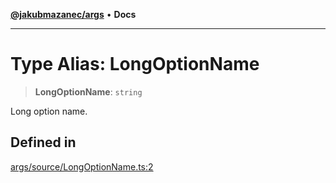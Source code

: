 [**@jakubmazanec/args**](../README.md) • **Docs**

---

# Type Alias: LongOptionName

> **LongOptionName**: `string`

Long option name.

## Defined in

[args/source/LongOptionName.ts:2](https://github.com/jakubmazanec/tools/blob/863f04cbbb9368fd023f0309084819aa9247d808/packages/args/source/LongOptionName.ts#L2)
